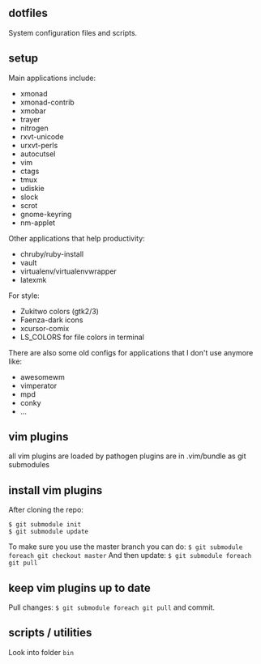 dotfiles
--------
System configuration files and scripts.


setup
-----

Main applications include:

* xmonad
* xmonad-contrib
* xmobar
* trayer
* nitrogen
* rxvt-unicode
* urxvt-perls
* autocutsel
* vim
* ctags
* tmux
* udiskie
* slock
* scrot
* gnome-keyring
* nm-applet

Other applications that help productivity:

* chruby/ruby-install
* vault
* virtualenv/virtualenvwrapper
* latexmk

For style:

* Zukitwo colors (gtk2/3)
* Faenza-dark icons
* xcursor-comix
* LS_COLORS for file colors in terminal

There are also some old configs for applications that I don't use anymore like:

* awesomewm
* vimperator
* mpd
* conky
* ...

vim plugins
-----------
all vim plugins are loaded by pathogen
plugins are in .vim/bundle as git submodules


install vim plugins
-------------------
After cloning the repo:

```
$ git submodule init
$ git submodule update
```
To make sure you use the master branch you can do:
`$ git submodule foreach git checkout master`
And then update: `$ git submodule foreach git pull`


keep vim plugins up to date
---------------------------
Pull changes: `$ git submodule foreach git pull` and commit.


scripts / utilities
-------------------
Look into folder `bin`
